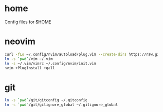 home
====

Config files for $HOME

# neovim
```bash
curl -fLo ~/.config/nvim/autoload/plug.vim --create-dirs https://raw.githubusercontent.com/junegunn/vim-plug/master/plug.vim
ln -s `pwd`/vim ~/.vim
ln -s ~/.vim/vimrc ~/.config/nvim/init.vim
nvim +PlugInstall +qall
```

# git
```bash
ln -s `pwd`/git/gitconfig ~/.gitconfig
ln -s `pwd`/git/gitignore_global ~/.gitignore_global
```
